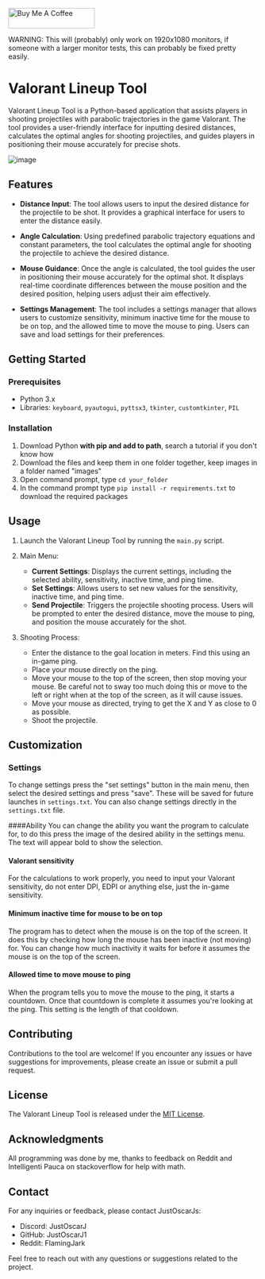 <a href="https://www.buymeacoffee.com/flamingjark" target="_blank"><img src="https://cdn.buymeacoffee.com/buttons/default-orange.png" alt="Buy Me A Coffee" height="41" width="174"></a>

WARNING: This will (probably) only work on 1920x1080 monitors, if someone with a larger monitor tests, this can probably be fixed pretty easily.
# Valorant Lineup Tool

Valorant Lineup Tool is a Python-based application that assists players in shooting projectiles with parabolic trajectories in the game Valorant. The tool provides a user-friendly interface for inputting desired distances, calculates the optimal angles for shooting projectiles, and guides players in positioning their mouse accurately for precise shots.

![image](https://github.com/JustOscarJ1/valorant_lineup_calculator/assets/30467017/f4b7739f-4a3d-4471-accb-b471f7e16477)


## Features

- **Distance Input**: The tool allows users to input the desired distance for the projectile to be shot. It provides a graphical interface for users to enter the distance easily.

- **Angle Calculation**: Using predefined parabolic trajectory equations and constant parameters, the tool calculates the optimal angle for shooting the projectile to achieve the desired distance.

- **Mouse Guidance**: Once the angle is calculated, the tool guides the user in positioning their mouse accurately for the optimal shot. It displays real-time coordinate differences between the mouse position and the desired position, helping users adjust their aim effectively.

- **Settings Management**: The tool includes a settings manager that allows users to customize sensitivity, minimum inactive time for the mouse to be on top, and the allowed time to move the mouse to ping. Users can save and load settings for their preferences.

## Getting Started

### Prerequisites

- Python 3.x
- Libraries: `keyboard`, `pyautogui`, `pyttsx3`, `tkinter`, `customtkinter`, `PIL`

### Installation
1. Download Python **with pip and add to path**, search a tutorial if you don't know how
2. Download the files and keep them in one folder together, keep images in a folder named "images"
3. Open command prompt, type `cd your_folder`
4. In the command prompt type `pip install -r requirements.txt` to download the required packages

## Usage

1. Launch the Valorant Lineup Tool by running the `main.py` script.

2. Main Menu:
   - **Current Settings**: Displays the current settings, including the selected ability, sensitivity, inactive time, and ping time.
   - **Set Settings**: Allows users to set new values for the sensitivity, inactive time, and ping time.
   - **Send Projectile**: Triggers the projectile shooting process. Users will be prompted to enter the desired distance, move the mouse to ping, and position the mouse accurately for the shot.

3. Shooting Process:
    - Enter the distance to the goal location in meters. Find this using an in-game ping.
    - Place your mouse directly on the ping.
    - Move your mouse to the top of the screen, then stop moving your mouse. Be careful not to sway too much doing this or move to the left or right when at the top of the screen, as it will cause issues.
    - Move your mouse as directed, trying to get the X and Y as close to 0 as possible.
    - Shoot the projectile.

## Customization

### Settings

To change settings press the "set settings" button in the main menu, then select the desired settings and press "save". These will be saved for future launches in `settings.txt`. You can also change settings directly in the `settings.txt` file.

####Ability
You can change the ability you want the program to calculate for, to do this press the image of the desired ability in the settings menu. The text will appear bold to show the selection.
#### Valorant sensitivity
For the calculations to work properly, you need to input your Valorant sensitivity, do not enter DPI, EDPI or anything else, just the in-game sensitivity.
#### Minimum inactive time for mouse to be on top
The program has to detect when the mouse is on the top of the screen. It does this by checking how long the mouse has been inactive (not moving) for. You can change how much inactivity it waits for before it assumes the mouse is on the top of the screen.
#### Allowed time to move mouse to ping
When the program tells you to move the mouse to the ping, it starts a countdown. Once that countdown is complete it assumes you're looking at the ping. This setting is the length of that cooldown.

## Contributing

Contributions to the tool are welcome! If you encounter any issues or have suggestions for improvements, please create an issue or submit a pull request.

## License

The Valorant Lineup Tool is released under the [MIT License](LICENSE).

## Acknowledgments

All programming was done by me, thanks to feedback on Reddit and Intelligenti Pauca on stackoverflow for help with math.

## Contact

For any inquiries or feedback, please contact JustOscarJs:

- Discord: JustOscarJ
- GitHub: JustOscarJ1
- Reddit: FlamingJark

Feel free to reach out with any questions or suggestions related to the project.
